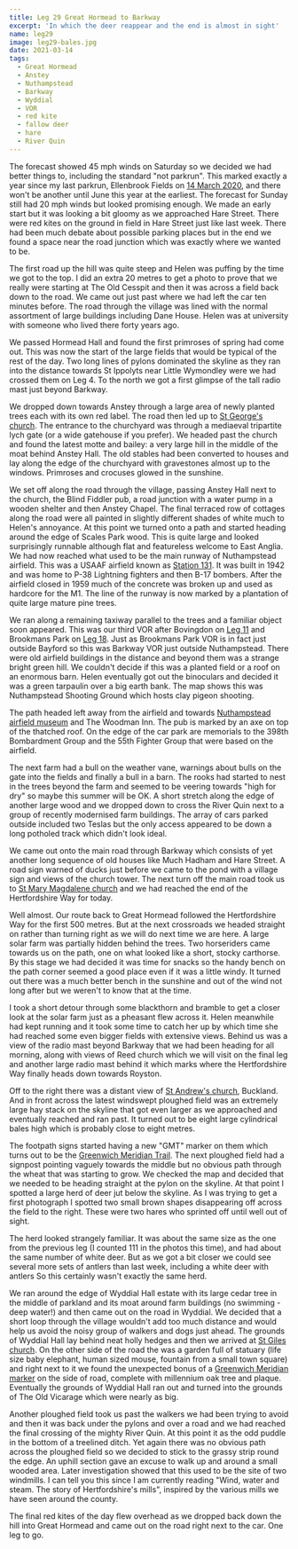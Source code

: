```yaml
---
title: Leg 29 Great Hormead to Barkway
excerpt: 'In which the deer reappear and the end is almost in sight'
name: leg29
image: leg29-bales.jpg
date: 2021-03-14
tags:
  - Great Hormead
  - Anstey
  - Nuthampstead
  - Barkway
  - Wyddial
  - VOR
  - red kite
  - fallow deer
  - hare
  - River Quin
---
```


The forecast showed 45 mph winds on Saturday so we decided we had better things to, including the standard "not parkrun". This marked exactly a year since my last parkrun, Ellenbrook Fields on [14 March 2020](https://www.parkrun.org.uk/ellenbrookfields/results/weeklyresults/?runSeqNumber=203), and there won't be another until June this year at the earliest. The forecast for Sunday still had 20 mph winds but looked promising enough. We made an early start but it was looking a bit gloomy as we approached Hare Street. There were red kites on the ground in field in Hare Street just like last week. There had been much debate about possible parking places but in the end we found a space near the road junction which was exactly where we wanted to be.

The first road up the hill was quite steep and Helen was puffing by the time we got to the top. I did an extra 20 metres to get a photo to prove that we really were starting at The Old Cesspit and then it was across a field back down to the road. We came out just past where we had left the car ten minutes before. The road through the village was lined with the normal assortment of large buildings including Dane House. Helen was at university with someone who lived there forty years ago.

We passed Hormead Hall and found the first primroses of spring had come out. This was now the start of the large fields that would be typical of the rest of the day. Two long lines of pylons dominated the skyline as they ran into the distance towards St Ippolyts near Little Wymondley were we had crossed them on Leg 4. To the north we got a first glimpse of the tall radio mast just beyond Barkway.

We dropped down towards Anstey through a large area of newly planted trees each with its own red label. The road then led up to [St George's church](https://hertfordshirechurches.weebly.com/anstey-church-hertfordshire.html). The entrance to the churchyard was through a mediaeval tripartite lych gate (or a wide gatehouse if you prefer). We headed past the church and found the latest motte and bailey: a very large hill in the middle of the moat behind Anstey Hall. The old stables had been converted to houses and lay along the edge of the churchyard with gravestones almost up to the windows. Primroses and crocuses glowed in the sunshine.

We set off along the road through the village, passing Anstey Hall next to the church, the Blind Fiddler pub, a road junction with a water pump in a wooden shelter and then Anstey Chapel. The final terraced row of cottages along the road were all painted in slightly different shades of white much to Helen's annoyance. At this point we turned onto a path and started heading around the edge of Scales Park wood. This is quite large and looked surprisingly runnable although flat and featureless welcome to East Anglia. We had now reached what used to be the main runway of Nuthampstead airfield. This was a USAAF airfield known as [Station 131](http://www.station131.co.uk/). It was built in 1942 and was home to P-38 Lightning fighters and then B-17 bombers. After the airfield closed in 1959 much of the concrete was broken up and used as hardcore for the M1. The line of the runway is now marked by a plantation of quite large mature pine trees.

We ran along a remaining taxiway parallel to the trees and a familiar object soon appeared. This was our third VOR after Bovingdon on [Leg 11](https://www.maprunner.co.uk/hertsway/post/leg-11-berkhamsted-common-to-bovingdon/) and Brookmans Park on [Leg 18](https://www.maprunner.co.uk/hertsway/post/leg-18-newgate-street-to-bayford/). Just as Brookmans Park VOR is in fact just outside Bayford so this was Barkway VOR just outside Nuthampstead. There were old airfield buildings in the distance and beyond them was a strange bright green hill. We couldn't decide if this was a planted field or a roof on an enormous barn. Helen eventually got out the binoculars and decided it was a green tarpaulin over a big earth bank. The map shows this was Nuthampstead Shooting Ground which hosts clay pigeon shooting.

The path headed left away from the airfield and towards [Nuthampstead airfield museum](https://www.nuthampsteadairfieldmuseum.com/) and The Woodman Inn. The pub is marked by an axe on top of the thatched roof. On the edge of the car park are memorials to the 398th Bombardment Group and the 55th Fighter Group that were based on the airfield.

The next farm had a bull on the weather vane, warnings about bulls on the gate into the fields and finally a bull in a barn. The rooks had started to nest in the trees beyond the farm and seemed to be veering towards "high for dry" so maybe this summer will be OK. A short stretch along the edge of another large wood and we dropped down to cross the River Quin next to a group of recently modernised farm buildings. The array of cars parked outside included two Teslas but the only access appeared to be down a long potholed track which didn't look ideal.

We came out onto the main road through Barkway which consists of yet another long sequence of old houses like Much Hadham and Hare Street. A road sign warned of ducks just before we came to the pond with a village sign and views of the church tower. The next turn off the main road took us to [St Mary Magdalene church](https://hertfordshirechurches.weebly.com/barkway-church-hertfordshire.html) and we had reached the end of the Hertfordshire Way for today.

Well almost. Our route back to Great Hormead followed the Hertfordshire Way for the first 500 metres. But at the next crossroads we headed straight on rather than turning right as we will do next time we are here. A large solar farm was partially hidden behind the trees. Two horseriders came towards us on the path, one on what looked like a short, stocky carthorse. By this stage we had decided it was time for snacks so the handy bench on the path corner seemed a good place even if it was a little windy. It turned out there was a much better bench in the sunshine and out of the wind not long after but we weren't to know that at the time.

I took a short detour through some blackthorn and bramble to get a closer look at the solar farm just as a pheasant flew across it. Helen meanwhile had kept running and it took some time to catch her up by which time she had reached some even bigger fields with extensive views. Behind us was a view of the radio mast beyond Barkway that we had been heading for all morning, along with views of Reed church which we will visit on the final leg and another large radio mast behind it which marks where the Hertfordshire Way finally heads down towards Royston.

Off to the right there was a distant view of [St Andrew's church](https://hertfordshirechurches.wordpress.com/2013/01/18/st-andrew-buckland/), Buckland. And in front across the latest windswept ploughed field was an extremely large hay stack on the skyline that got even larger as we approached and eventually reached and ran past. It turned out to be eight large cylindrical bales high which is probably close to eight metres.

The footpath signs started having a new "GMT" marker on them which turns out to be the [Greenwich Meridian Trail](https://www.greenwichmeridiantrail.co.uk/). The next ploughed field had a signpost pointing vaguely towards the middle but no obvious path through the wheat that was starting to grow. We checked the map and decided that we needed to be heading straight at the pylon on the skyline. At that point I spotted a large herd of deer jut below the skyline. As I was trying to get a first photograph I spotted two small brown shapes disappearing off across the field to the right. These were two hares who sprinted off until well out of sight.

The herd looked strangely familiar. It was about the same size as the one from the previous leg (I counted 111 in the photos this time), and had about the same number of white deer. But as we got a bit closer we could see several more sets of antlers than last week, including a white deer with antlers So this certainly wasn't exactly the same herd.

We ran around the edge of Wyddial Hall estate with its large cedar tree in the middle of parkland and its moat around farm buildings (no swimming - deep water!) and then came out on the road in Wyddial. We decided that a short loop through the village wouldn't add too much distance and would help us avoid the noisy group of walkers and dogs just ahead. The grounds of Wyddial Hall lay behind neat holly hedges and then we arrived at [St Giles church](https://hertfordshirechurches.weebly.com/wyddial-church-hertfordshire.html). On the other side of the road the was a garden full of statuary (life size baby elephant, human sized mouse, fountain from a small town square) and right next to it we found the unexpected bonus of a [Greenwich Meridian marker](http://www.thegreenwichmeridian.org/tgm/location.php?i_latitude=51.966902&i_type=%7C%20Telescope%20%7C) on the side of road, complete with millennium oak tree and plaque. Eventually the grounds of Wyddial Hall ran out and turned into the grounds of The Old Vicarage which were nearly as big.

Another ploughed field took us past the walkers we had been trying to avoid and then it was back under the pylons and over a road and we had reached the final crossing of the mighty River Quin. At this point it as the odd puddle in the bottom of a treelined ditch. Yet again there was no obvious path across the ploughed field so we decided to stick to the grassy strip round the edge. An uphill section gave an excuse to walk up and around a small wooded area. Later investigation showed that this used to be the site of two windmills. I can tell you this since I am currently reading "Wind, water and steam. The story of Hertfordshire's mills", inspired by the various mills we have seen around the county.

The final red kites of the day flew overhead as we dropped back down the hill into Great Hormead and came out on the road right next to the car. One leg to go.
